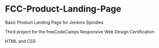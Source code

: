 # FCC-Product-Landing-Page
Basic Product Landing Page for Jenkins Spindles 

Third project for the freeCodeCamps Responsive Web Design Certification

HTML and CSS  
